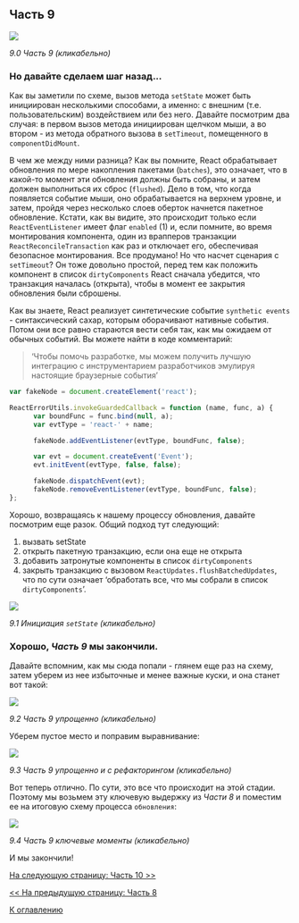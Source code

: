 ## Часть 9

[![](https://rawgit.com/Bogdan-Lyashenko/Under-the-hood-ReactJS/master/stack/images/9/part-9.svg)](https://rawgit.com/Bogdan-Lyashenko/Under-the-hood-ReactJS/master/stack/images/9/part-9.svg)

<em>9.0 Часть 9 (кликабельно)</em>

### Но давайте сделаем шаг назад...

Как вы заметили по схеме, вызов метода `setState` может быть инициирован несколькими способами, а именно: с внешним (т.е. пользовательским) воздействием или без него. Давайте посмотрим два случая: в первом вызов метода инициирован щелчком мыши, а во втором - из метода обратного вызова в `setTimeout`, помещенного в `componentDidMount`.

В чем же между ними разница? Как вы помните, React обрабатывает обновления по мере накопления пакетами (`batches`), это означает, что в какой-то момент эти обновления должны быть собраны, и затем должен выполниться их сброс (`flushed`). Дело в том, что когда появляется событие мыши, оно обрабатывается на верхнем уровне, и затем, пройдя через несколько слоев оберток начнется пакетное обновление. Кстати, как вы видите, это происходит только если `ReactEventListener` имеет флаг `enabled` (1) и, если помните, во время монтирования компонента, один из врапперов транзакции `ReactReconcileTransaction` как раз и отключает его, обеспечивая безопасное монтирования. Все продумано! Но что насчет сценария с `setTimeout`? Он тоже довольно простой, перед тем как положить компонент в список `dirtyComponents` React сначала убедится, что транзакция началась (открыта), чтобы в момент ее закрытия обновления были сброшены.

Как вы знаете, React реализует синтетические событие `synthetic events` - синтаксический сахар, которым оборачивают нативные события. Потом они все равно стараются вести себя так, как мы ожидаем от обычных событий. Вы можете найти в коде комментарий:
> ‘Чтобы помочь разработке, мы можем получить лучшую интеграцию с инструментарием разработчиков эмулируя настоящие браузерные события’

```javascript
var fakeNode = document.createElement('react');

ReactErrorUtils.invokeGuardedCallback = function (name, func, a) {
      var boundFunc = func.bind(null, a);
      var evtType = 'react-' + name;

      fakeNode.addEventListener(evtType, boundFunc, false);

      var evt = document.createEvent('Event');
      evt.initEvent(evtType, false, false);

      fakeNode.dispatchEvent(evt);
      fakeNode.removeEventListener(evtType, boundFunc, false);
};
```
Хорошо, возвращаясь к нашему процессу обновления, давайте посмотрим еще разок. Общий подход тут следующий:

1. вызвать setState
1. открыть пакетную транзакцию, если она еще не открыта
1. добавить затронутые компоненты в список `dirtyComponents`
1. закрыть транзакцию с вызовом `ReactUpdates.flushBatchedUpdates`, что по сути означает ‘обработать все, что мы собрали в список `dirtyComponents`’.

[![](https://rawgit.com/Bogdan-Lyashenko/Under-the-hood-ReactJS/master/stack/images/9/set-state-update-start.svg)](https://rawgit.com/Bogdan-Lyashenko/Under-the-hood-ReactJS/master/stack/images/9/set-state-update-start.svg)

<em>9.1 Инициация `setState` (кликабельно)</em>

### Хорошо, *Часть 9* мы закончили.

Давайте вспомним, как мы сюда попали - глянем еще раз на схему, затем уберем из нее избыточные и менее важные куски, и она станет вот такой:

[![](https://rawgit.com/Bogdan-Lyashenko/Under-the-hood-ReactJS/master/stack/images/9/part-9-A.svg)](https://rawgit.com/Bogdan-Lyashenko/Under-the-hood-ReactJS/master/stack/images/9/part-9-A.svg)

<em>9.2 Часть 9 упрощенно (кликабельно)</em>

Уберем пустое место и поправим выравнивание:

[![](https://rawgit.com/Bogdan-Lyashenko/Under-the-hood-ReactJS/master/stack/images/9/part-9-B.svg)](https://rawgit.com/Bogdan-Lyashenko/Under-the-hood-ReactJS/master/stack/images/9/part-9-B.svg)

<em>9.3 Часть 9 упрощенно и с рефакторингом (кликабельно)</em>

Вот теперь отлично. По сути, это все что происходит на этой стадии. Поэтому мы возьмем эту ключевую выдержку из *Части 8* и поместим ее на итоговую схему процесса `обновления`:

[![](https://rawgit.com/Bogdan-Lyashenko/Under-the-hood-ReactJS/master/stack/images/9/part-9-C.svg)](https://rawgit.com/Bogdan-Lyashenko/Under-the-hood-ReactJS/master/stack/images/9/part-9-C.svg)

<em>9.4 Часть 9 ключевые моменты (кликабельно)</em>

И мы закончили!


[На следующую страницу: Часть 10 >>](../../../../stack/book/Part-10.md)

[<< На предыдущую страницу: Часть 8](./Part-8.md)


[К оглавлению](./README.md)
